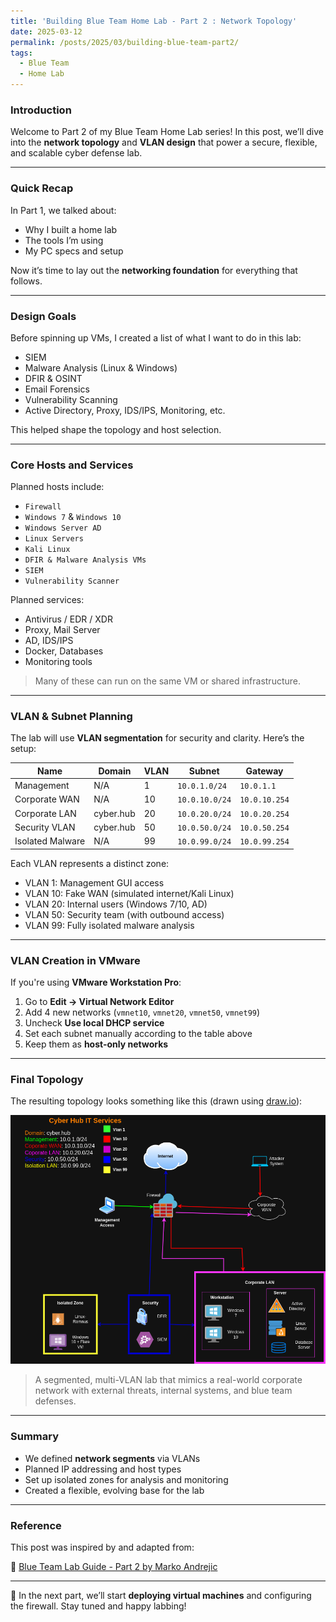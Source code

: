 ```yaml
---
title: 'Building Blue Team Home Lab - Part 2 : Network Topology'
date: 2025-03-12
permalink: /posts/2025/03/building-blue-team-part2/
tags:
  - Blue Team
  - Home Lab
---
```


### Introduction
Welcome to Part 2 of my Blue Team Home Lab series! In this post, we’ll dive into the **network topology** and **VLAN design** that power a secure, flexible, and scalable cyber defense lab.

---

### Quick Recap

In Part 1, we talked about:
- Why I built a home lab
- The tools I’m using
- My PC specs and setup

Now it’s time to lay out the **networking foundation** for everything that follows.

---

### Design Goals

Before spinning up VMs, I created a list of what I want to do in this lab:
- SIEM
- Malware Analysis (Linux & Windows)
- DFIR & OSINT
- Email Forensics
- Vulnerability Scanning
- Active Directory, Proxy, IDS/IPS, Monitoring, etc.

This helped shape the topology and host selection.

---

### Core Hosts and Services

Planned hosts include:

- `Firewall`
- `Windows 7` & `Windows 10`
- `Windows Server AD`
- `Linux Servers`
- `Kali Linux`
- `DFIR & Malware Analysis VMs`
- `SIEM`
- `Vulnerability Scanner`

Planned services:

- Antivirus / EDR / XDR
- Proxy, Mail Server
- AD, IDS/IPS
- Docker, Databases
- Monitoring tools

> Many of these can run on the same VM or shared infrastructure.

---

### VLAN & Subnet Planning

The lab will use **VLAN segmentation** for security and clarity. Here’s the setup:

| **Name**           | **Domain**        | **VLAN** | **Subnet**         | **Gateway**       |
|--------------------|-------------------|----------|---------------------|-------------------|
| Management         | N/A               | 1        | `10.0.1.0/24`       | `10.0.1.1`        |
| Corporate WAN      | N/A               | 10       | `10.0.10.0/24`      | `10.0.10.254`     |
| Corporate LAN      | cyber.hub         | 20       | `10.0.20.0/24`      | `10.0.20.254`     |
| Security VLAN      | cyber.hub         | 50       | `10.0.50.0/24`      | `10.0.50.254`     |
| Isolated Malware   | N/A               | 99       | `10.0.99.0/24`      | `10.0.99.254`     |

Each VLAN represents a distinct zone:
- VLAN 1: Management GUI access
- VLAN 10: Fake WAN (simulated internet/Kali Linux)
- VLAN 20: Internal users (Windows 7/10, AD)
- VLAN 50: Security team (with outbound access)
- VLAN 99: Fully isolated malware analysis

---

### VLAN Creation in VMware

If you're using **VMware Workstation Pro**:

1. Go to **Edit → Virtual Network Editor**
2. Add 4 new networks (`vmnet10`, `vmnet20`, `vmnet50`, `vmnet99`)
3. Uncheck **Use local DHCP service**
4. Set each subnet manually according to the table above
5. Keep them as **host-only networks**

---

### Final Topology

The resulting topology looks something like this (drawn using [draw.io](https://draw.io)):

![Network Diagram](/images/net.drawio.png)
> A segmented, multi-VLAN lab that mimics a real-world corporate network with external threats, internal systems, and blue team defenses.

---

### Summary

- We defined **network segments** via VLANs
- Planned IP addressing and host types
- Set up isolated zones for analysis and monitoring
- Created a flexible, evolving base for the lab

---

### Reference

This post was inspired by and adapted from:

🔗 [Blue Team Lab Guide - Part 2 by Marko Andrejic](https://facyber.me/posts/blue-team-lab-guide-part-2/)

---

🚀 In the next part, we’ll start **deploying virtual machines** and configuring the firewall. Stay tuned and happy labbing!
